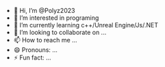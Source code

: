 - 👋 Hi, I’m @Polyz2023
- 👀 I’m interested in programing
- 🌱 I’m currently learning c++/Unreal Engine/Js/.NET
- 💞️ I’m looking to collaborate on ...
- 📫 How to reach me ...
- 😄 Pronouns: ...
- ⚡ Fun fact: ...

<!---
Polyz2023/Polyz2023 is a ✨ special ✨ repository because its `README.md` (this file) appears on your GitHub profile.
You can click the Preview link to take a look at your changes.
--->
